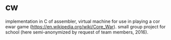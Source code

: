 # cw

implementation in C of assembler, virtual machine for use in playing a cor ewar game (https://en.wikipedia.org/wiki/Core_War). small group project for school (here semi-anonymized by request of team members, 2016).
